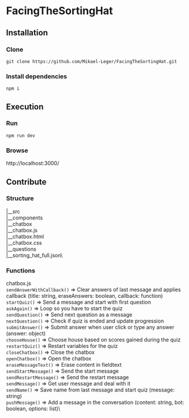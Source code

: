 # FacingTheSortingHat

## Installation
### Clone
```git clone https://github.com/Mikael-Leger/FacingTheSortingHat.git```
### Install dependencies
```npm i```

## Execution
### Run
```npm run dev```
### Browse
http://localhost:3000/

## Contribute
### Structure
|__src\
   |__components\
      |__chatbox\
         |__chatbox.js\
         |__chatbox.html\
         |__chatbox.css\
   |__questions\
      |__sorting_hat_full.json\

### Functions
chatbox.js\
```sendAnswerWithCallback()``` => Clear answers of last message and applies callback (title: string, eraseAnswers: boolean, callback: function)\
```startQuiz()``` => Send a message and start with first question\
```askAgain()``` => Loop so you have to start the quiz\
```sendQuestion()``` => Send next question as a message\
```nextQuestion()``` => Check if quiz is ended and update progression\
```submitAnswer()``` => Submit answer when user click or type any answer (answer: object)\
```chooseHouse()``` => Choose house based on scores gained during the quiz\
```restartQuiz()``` => Restart variables for the quiz\
```closeChatbox()``` => Close the chatbox\
```openChatbox()``` => Open the chatbox\
```eraseMessageText()``` => Erase content in fieldtext\
```sendStartMessage()``` => Send the start message\
```sendRestartMessage()``` => Send the restart message\
```sendMessage()``` => Get user message and deal with it\
```sendName()``` => Save name from last message and start quiz (message: string)\
```pushMessage()``` => Add a message in the conversation (content: string, bot: boolean, options: list)\
